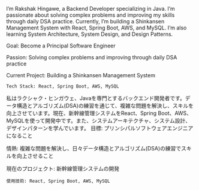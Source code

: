 I’m Rakshak Hingawe, a Backend Developer specializing in Java. I’m passionate about solving complex problems and improving my skills through daily DSA practice. Currently, I’m building a Shinkansen Management System with React, Spring Boot, AWS, and MySQL. I’m also learning System Architecture, System Design, and Design Patterns.

Goal: Become a Principal Software Engineer

Passion: Solving complex problems and improving through daily DSA practice

Current Project: Building a Shinkansen Management System

    Tech Stack: React, Spring Boot, AWS, MySQL


私はラクシャク・ヒンガウェ、Javaを専門とするバックエンド開発者です。データ構造とアルゴリズム(DSA)の練習を通じて、複雑な問題を解決し、スキルを向上させています。現在、新幹線管理システムをReact、Spring Boot、AWS、MySQLを使って開発中です。また、システムアーキテクチャ、システム設計、デザインパターンを学んでいます。
目標: プリンシパルソフトウェアエンジニアになること

情熱: 複雑な問題を解決し、日々データ構造とアルゴリズム(DSA)の練習でスキルを向上させること

現在のプロジェクト: 新幹線管理システムの開発

    使用技術: React, Spring Boot, AWS, MySQL


